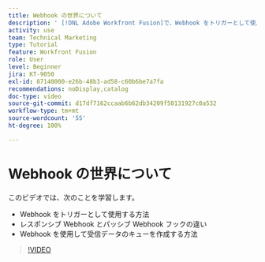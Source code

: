 ```yaml
---
title: Webhook の世界について
description: ' [!DNL Adobe Workfront Fusion]で、Webhook をトリガーとして使用する方法、Webhook を使用して受信データのキューを作成する方法について説明します。'
activity: use
team: Technical Marketing
type: Tutorial
feature: Workfront Fusion
role: User
level: Beginner
jira: KT-9050
exl-id: 87140000-e26b-48b3-ad58-c60b6be7a7fa
recommendations: noDisplay,catalog
doc-type: video
source-git-commit: d17df7162ccaab6b62db34209f50131927c0a532
workflow-type: tm+mt
source-wordcount: '55'
ht-degree: 100%

---
```


# Webhook の世界について

このビデオでは、次のことを学習します。

* Webhook をトリガーとして使用する方法
* レスポンシブ Webhook とパッシブ Webhook フックの違い
* Webhook を使用して受信データのキューを作成する方法

>[!VIDEO](https://video.tv.adobe.com/v/335291/?quality=12&learn=on&enablevpops)
